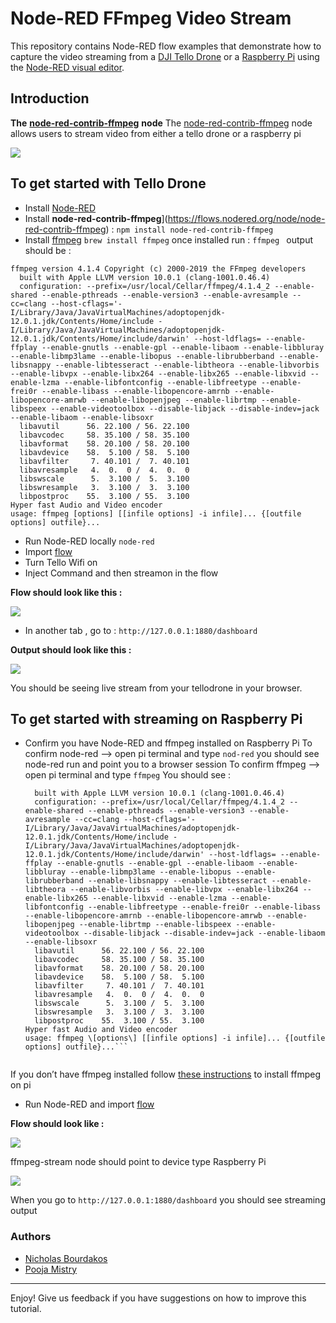# Node-RED FFmpeg Video Stream
This repository contains Node-RED flow examples that demonstrate how to capture the video streaming from a [DJI Tello Drone](https://www.ryzerobotics.com/tello) or a [Raspberry Pi](https://www.raspberrypi.org/) using the [Node-RED visual editor](http://nodered.org). 

## Introduction 

**The** [**node-red-contrib-ffmpeg**](https://flows.nodered.org/node/node-red-contrib-ffmpeg) **node**
The [node-red-contrib-ffmpeg](https://flows.nodered.org/node/node-red-contrib-ffmpeg) node allows users to stream video from either a tello drone or a raspberry pi 

![](https://paper-attachments.dropbox.com/s_4AE263202A5F2B1AAEA143CCE67F527ABF702C9E039F2D12D9A80F69EFFF67A1_1568854029763_Screen+Shot+2019-09-18+at+8.44.10+PM.png)


## To get started with Tello Drone 
- Install [Node-RED](https://github.com/johnwalicki/Node-RED-Tello-Control/blob/master/docs/PART2.md)
- Install **node-red-contrib-ffmpeg**](https://flows.nodered.org/node/node-red-contrib-ffmpeg) : `npm install node-red-contrib-ffmpeg` 
- Install [ffmpeg](https://ffmpeg.org/) `brew install ffmpeg`
once installed run :  `ffmpeg `
 output should be : 
```
ffmpeg version 4.1.4 Copyright (c) 2000-2019 the FFmpeg developers
  built with Apple LLVM version 10.0.1 (clang-1001.0.46.4)
  configuration: --prefix=/usr/local/Cellar/ffmpeg/4.1.4_2 --enable-shared --enable-pthreads --enable-version3 --enable-avresample --cc=clang --host-cflags='-I/Library/Java/JavaVirtualMachines/adoptopenjdk-12.0.1.jdk/Contents/Home/include -I/Library/Java/JavaVirtualMachines/adoptopenjdk-12.0.1.jdk/Contents/Home/include/darwin' --host-ldflags= --enable-ffplay --enable-gnutls --enable-gpl --enable-libaom --enable-libbluray --enable-libmp3lame --enable-libopus --enable-librubberband --enable-libsnappy --enable-libtesseract --enable-libtheora --enable-libvorbis --enable-libvpx --enable-libx264 --enable-libx265 --enable-libxvid --enable-lzma --enable-libfontconfig --enable-libfreetype --enable-frei0r --enable-libass --enable-libopencore-amrnb --enable-libopencore-amrwb --enable-libopenjpeg --enable-librtmp --enable-libspeex --enable-videotoolbox --disable-libjack --disable-indev=jack --enable-libaom --enable-libsoxr
  libavutil      56. 22.100 / 56. 22.100
  libavcodec     58. 35.100 / 58. 35.100
  libavformat    58. 20.100 / 58. 20.100
  libavdevice    58.  5.100 / 58.  5.100
  libavfilter     7. 40.101 /  7. 40.101
  libavresample   4.  0.  0 /  4.  0.  0
  libswscale      5.  3.100 /  5.  3.100
  libswresample   3.  3.100 /  3.  3.100
  libpostproc    55.  3.100 / 55.  3.100
Hyper fast Audio and Video encoder
usage: ffmpeg [options] [[infile options] -i infile]... {[outfile options] outfile}...
```
  
- Run Node-RED locally `node-red`
- Import [flow](https://github.com/bourdakos1/node-red-contrib-ffmpeg/blob/master/flows/tellodroneflow.json) 
- Turn Tello Wifi on 
- Inject Command and then streamon in the flow 

**Flow should look like this :** 

![](https://paper-attachments.dropbox.com/s_4AE263202A5F2B1AAEA143CCE67F527ABF702C9E039F2D12D9A80F69EFFF67A1_1568854320998_Screen+Shot+2019-09-18+at+8.48.09+PM.png)

-  In another tab , go to : 
    `http://127.0.0.1:1880/dashboard `

**Output should look like this :** 

![](https://paper-attachments.dropbox.com/s_4AE263202A5F2B1AAEA143CCE67F527ABF702C9E039F2D12D9A80F69EFFF67A1_1568997635594_Screen+Shot+2019-09-19+at+4.02.31+PM.png)


You should be seeing live stream from your tellodrone in your browser. 

## To get started with streaming on Raspberry Pi 
- Confirm you have Node-RED and ffmpeg installed on Raspberry Pi 
    To confirm node-red  --> open pi terminal and type `nod-red` 
    you should see node-red run and point you to a browser session 
    To confirm ffmpeg  --> open pi terminal and type `ffmpeg` 
    You should see : 
    ```ffmpeg version 4.1.4 Copyright (c) 2000-2019 the FFmpeg developers
      built with Apple LLVM version 10.0.1 (clang-1001.0.46.4)
      configuration: --prefix=/usr/local/Cellar/ffmpeg/4.1.4_2 --enable-shared --enable-pthreads --enable-version3 --enable-avresample --cc=clang --host-cflags='-I/Library/Java/JavaVirtualMachines/adoptopenjdk-12.0.1.jdk/Contents/Home/include -I/Library/Java/JavaVirtualMachines/adoptopenjdk-12.0.1.jdk/Contents/Home/include/darwin' --host-ldflags= --enable-ffplay --enable-gnutls --enable-gpl --enable-libaom --enable-libbluray --enable-libmp3lame --enable-libopus --enable-librubberband --enable-libsnappy --enable-libtesseract --enable-libtheora --enable-libvorbis --enable-libvpx --enable-libx264 --enable-libx265 --enable-libxvid --enable-lzma --enable-libfontconfig --enable-libfreetype --enable-frei0r --enable-libass --enable-libopencore-amrnb --enable-libopencore-amrwb --enable-libopenjpeg --enable-librtmp --enable-libspeex --enable-videotoolbox --disable-libjack --disable-indev=jack --enable-libaom --enable-libsoxr
      libavutil      56. 22.100 / 56. 22.100
      libavcodec     58. 35.100 / 58. 35.100
      libavformat    58. 20.100 / 58. 20.100
      libavdevice    58.  5.100 / 58.  5.100
      libavfilter     7. 40.101 /  7. 40.101
      libavresample   4.  0.  0 /  4.  0.  0
      libswscale      5.  3.100 /  5.  3.100
      libswresample   3.  3.100 /  3.  3.100
      libpostproc    55.  3.100 / 55.  3.100
    Hyper fast Audio and Video encoder
    usage: ffmpeg \[options\] [[infile options] -i infile]... {[outfile options] outfile}...```
    

If you don’t have ffmpeg installed follow [these instructions](https://www.jeffreythompson.org/blog/2014/11/13/installing-ffmpeg-for-raspberry-pi/) to install ffmpeg on pi 

- Run Node-RED and import [flow](https://github.com/bourdakos1/node-red-contrib-ffmpeg/blob/master/flows/raspberrypiflow.json) 

**Flow should look like :** 

![](https://paper-attachments.dropbox.com/s_4AE263202A5F2B1AAEA143CCE67F527ABF702C9E039F2D12D9A80F69EFFF67A1_1568998435783_Screen+Shot+2019-09-18+at+8.48.20+PM.png)

ffmpeg-stream node should point to device type Raspberry Pi 

![](https://paper-attachments.dropbox.com/s_4AE263202A5F2B1AAEA143CCE67F527ABF702C9E039F2D12D9A80F69EFFF67A1_1568998495259_Screen+Shot+2019-09-20+at+12.45.12+PM.png)

When you go to `http://127.0.0.1:1880/dashboard` you should see streaming output 

### Authors

- [Nicholas Bourdakos](https://github.com/bourdakos1)
- [Pooja Mistry ](https://github.com/pmmistry)
___

Enjoy!  Give us feedback if you have suggestions on how to improve this tutorial.

